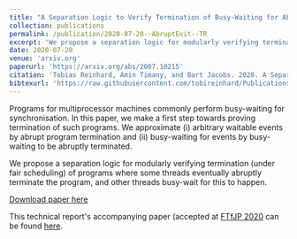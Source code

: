 ```yaml
---
title: "A Separation Logic to Verify Termination of Busy-Waiting for Abrupt Program Exit: Technical Report"
collection: publications
permalink: /publication/2020-07-20--AbruptExit--TR
excerpt: 'We propose a separation logic for modularly verifying termination of programs where some threads  eventually  abruptly  terminate  the  program, and other threads busy-wait for this to happen. This work is a first step towards verifying termination of programs involving busy-waiting for arbitrary events.'
date: 2020-07-20
venue: 'arxiv.org'
paperurl: 'https://arxiv.org/abs/2007.10215'
citation: 'Tobias Reinhard, Amin Timany, and Bart Jacobs. 2020. A Separation Logic to Verify Termination of Busy-Waiting for Abrupt Program Exit: Technical Report.'
bibtexurl: 'https://raw.githubusercontent.com/tobireinhard/Publications/master/papers/abruptExit.bib'
---
```


Programs for multiprocessor machines commonly perform busy-waiting for synchronisation. In this paper, we make a first step towards proving termination of such programs. We approximate (i) arbitrary waitable events by abrupt program termination and (ii) busy-waiting for events by busy-waiting to be abruptly terminated.

We propose a separation logic for modularly verifying termination (under fair scheduling) of programs where some threads  eventually  abruptly  terminate  the  program, and other threads busy-wait for this to happen.

[Download paper here](https://arxiv.org/abs/2007.10215)

This technical report's accompanying paper (accepted at [FTfJP 2020](https://2020.ecoop.org/track/FTfJP-2020-papers#Program) can be found [here](https://people.cs.kuleuven.be/~tobias.reinhard/AbruptExit.pdf).
